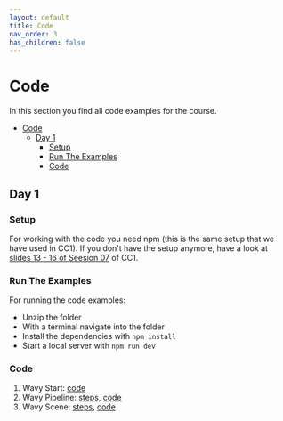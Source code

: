 ```yaml
---
layout: default
title: Code
nav_order: 3
has_children: false
---
```


# Code

In this section you find all code examples for the course.

* [Code](#code)
    * [Day 1](#day-1)
        * [Setup](#setup)
        * [Run The Examples](#run-the-examples)
        * [Code](#code-1)


## Day 1

### Setup

For working with the code you need npm (this is the same setup that we have used in CC1). If you don't have the setup anymore, have a look at [slides 13 - 16 of Seesion 07](https://ctechfilmuniversity.github.io/lecture_ws2324_creative_coding_1/03_slides/cc1_ws2324_07_slides.html#44) of CC1. 

### Run The Examples

For running the code examples:

* Unzip the folder
* With a terminal navigate into the folder 
* Install the dependencies with `npm install`
* Start a local server with `npm run dev`

### Code

1. Wavy Start: [code](./01_wavy_start/wavy_start_code.zip)
2. Wavy Pipeline: [steps](./02_wavy_pipeline/wavy_pipeline_steps.md), [code](./02_wavy_pipeline/wavy_pipeline_code.zip)
3. Wavy Scene: [steps](./03_wavy/wavy_steps.md), [code](./03_wavy/wavy_steps_code.zip)